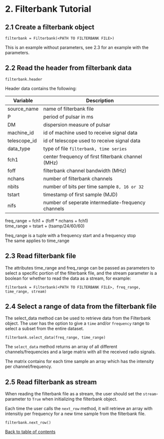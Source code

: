 # 2. Filterbank Tutorial

## 2.1 Create a filterbank object
```
filterbank = Filterbank(<PATH TO FILTERBANK FILE>)
```
This is an example without parameters, see 2.3 for an example with the parameters.
## 2.2 Read the header from filterbank data
```
filterbank.header
```

Header data contains the following:

| Variable | Description |
| --- | --- |
| source_name | name of filterbank file |
| P | period of pulsar in ms |
| DM | dispersion measure of pulsar |
| machine_id | id of machine used to receive signal data |
| telescope_id | id of telescope used to receive signal data |
| data_type | type of file `filterbank, time series` |
| fch1 | center frequency of first filterbank channel (MHz) |
| foff | filterbank channel bandwidth (MHz) |
| nchans | number of filterbank channels |
| nbits | number of bits per time sample `8, 16 or 32` |
| tstart | timestamp of first sample (MJD) |
| nifs | number of seperate intermediate-frequency channels |

freq_range = fch1 + (foff * nchans + fch1)  
time_range = tstart + (tsamp/24/60/60)

freq_range is a tuple with a frequency start and a frequency stop  
The same applies to time_range

## 2.3 Read filterbank file
The attributes time_range and freq_range can be passed as parameters to select a specific portion of the filterbank file, and the stream parameter is a boolean for whether to read the data as a stream, for example:  
```
filterbank = Filterbank(<PATH TO FILTERBANK FILE>, freq_range, time_range, stream)
```

## 2.4 Select a range of data from the filterbank file
The select_data method can be used to retrieve data from the Filterbank object.
The user has the option to give a `time` and/or `frequency` range to select a subset from the entire dataset.
```
filterbank.select_data(freq_range, time_range)
```
The `select_data` method returns an array of all different channels/frequencies and a large matrix with all the received radio signals.

The matrix contains for each time sample an array which has the intensity per channel/frequency.

## 2.5 Read filterbank as stream
When reading the filterbank file as a stream, the user should set the `stream`-parameter to `True` when initializing the filterbank object.

Each time the user calls the `next_row` method, it will retrieve an array with intensitiy per frequency for a new time sample from the filterbank file.

```
filterbank.next_row()
```

[Back to table of contents](../README.md)